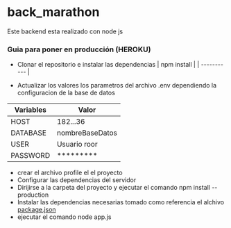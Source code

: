 # back_marathon
Este backend esta realizado con node js

### Guia para poner en producción (HEROKU)
- Clonar el repositorio e instalar las dependencias 
| npm install |
| ----------- |

- Actualizar los valores los parametros del archivo .env dependiendo la configuracion de la base de datos

 Variables   | Valor
------------- | ---------------------
 HOST       | 182.*.*.36           
 DATABASE   | nombreBaseDatos
 USER       | Usuario roor
 PASSWORD   | *********
 
- crear el archivo profile el el proyecto
- Configurar las dependencias del servidor
- Dirijirse a la carpeta del proyecto y ejecutar el comando 
  npm install --production 
- Instalar las dependencias necesarias tomado como referencia el alchivo [package.json](https://github.com/JeffersonOmarDiaz/back_marathon/blob/main/package.json)  
- ejecutar el comando 
  node app.js
